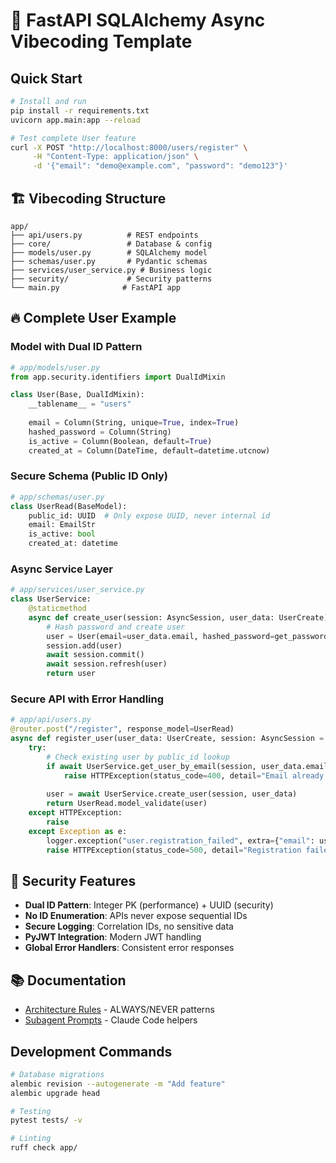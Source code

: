 # 🚀 FastAPI SQLAlchemy Async Vibecoding Template

## Quick Start
```bash
# Install and run
pip install -r requirements.txt
uvicorn app.main:app --reload

# Test complete User feature
curl -X POST "http://localhost:8000/users/register" \
     -H "Content-Type: application/json" \
     -d '{"email": "demo@example.com", "password": "demo123"}'
```

## 🏗️ Vibecoding Structure
```
app/
├── api/users.py          # REST endpoints  
├── core/                 # Database & config
├── models/user.py        # SQLAlchemy model
├── schemas/user.py       # Pydantic schemas
├── services/user_service.py # Business logic
├── security/             # Security patterns
└── main.py              # FastAPI app
```

## 🔥 Complete User Example

### Model with Dual ID Pattern
```python
# app/models/user.py
from app.security.identifiers import DualIdMixin

class User(Base, DualIdMixin):
    __tablename__ = "users"
    
    email = Column(String, unique=True, index=True)
    hashed_password = Column(String)
    is_active = Column(Boolean, default=True)
    created_at = Column(DateTime, default=datetime.utcnow)
```

### Secure Schema (Public ID Only)
```python  
# app/schemas/user.py
class UserRead(BaseModel):
    public_id: UUID  # Only expose UUID, never internal id
    email: EmailStr
    is_active: bool
    created_at: datetime
```

### Async Service Layer
```python
# app/services/user_service.py  
class UserService:
    @staticmethod
    async def create_user(session: AsyncSession, user_data: UserCreate) -> User:
        # Hash password and create user
        user = User(email=user_data.email, hashed_password=get_password_hash(user_data.password))
        session.add(user)
        await session.commit()
        await session.refresh(user)
        return user
```

### Secure API with Error Handling
```python
# app/api/users.py
@router.post("/register", response_model=UserRead)
async def register_user(user_data: UserCreate, session: AsyncSession = Depends(get_async_session)):
    try:
        # Check existing user by public_id lookup
        if await UserService.get_user_by_email(session, user_data.email):
            raise HTTPException(status_code=400, detail="Email already registered")
        
        user = await UserService.create_user(session, user_data)
        return UserRead.model_validate(user)
    except HTTPException:
        raise
    except Exception as e:
        logger.exception("user.registration_failed", extra={"email": user_data.email})
        raise HTTPException(status_code=500, detail="Registration failed")
```

## 🔐 Security Features

- **Dual ID Pattern**: Integer PK (performance) + UUID (security)  
- **No ID Enumeration**: APIs never expose sequential IDs
- **Secure Logging**: Correlation IDs, no sensitive data
- **PyJWT Integration**: Modern JWT handling
- **Global Error Handlers**: Consistent error responses

## 📚 Documentation

- [Architecture Rules](docs/architecture.md) - ALWAYS/NEVER patterns
- [Subagent Prompts](docs/prompts.md) - Claude Code helpers

## Development Commands

```bash
# Database migrations
alembic revision --autogenerate -m "Add feature"
alembic upgrade head

# Testing  
pytest tests/ -v

# Linting
ruff check app/
```